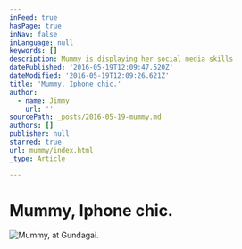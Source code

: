 ```yaml
---
inFeed: true
hasPage: true
inNav: false
inLanguage: null
keywords: []
description: Mummy is displaying her social media skills
datePublished: '2016-05-19T12:09:47.520Z'
dateModified: '2016-05-19T12:09:26.621Z'
title: 'Mummy, Iphone chic.'
author:
  - name: Jimmy
    url: ''
sourcePath: _posts/2016-05-19-mummy.md
authors: []
publisher: null
starred: true
url: mummy/index.html
_type: Article

---
```

# Mummy, Iphone chic.
![Mummy, at Gundagai.](https://the-grid-user-content.s3-us-west-2.amazonaws.com/b3d01464-721a-4fef-9362-f17e3f0eebba.jpg)